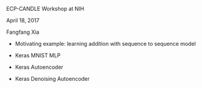 ECP-CANDLE Workshop at NIH

April 18, 2017

Fangfang Xia

* Motivating example: learning addition with sequence to sequence model

* Keras MNIST MLP
* Keras Autoencoder
* Keras Denoising Autoencoder
